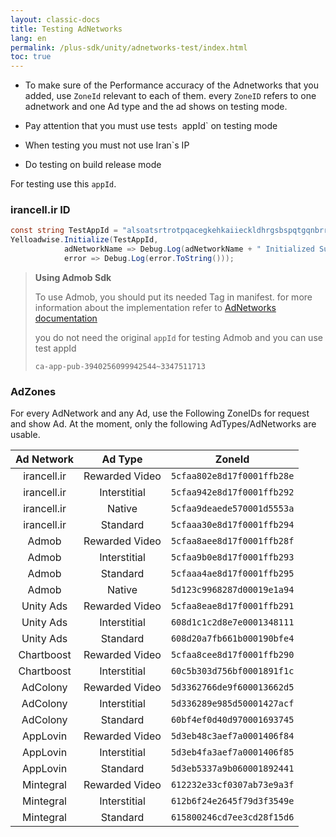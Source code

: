```yaml
---
layout: classic-docs
title: Testing AdNetworks
lang: en
permalink: /plus-sdk/unity/adnetworks-test/index.html
toc: true
---
```


* To make sure of the Performance accuracy of the Adnetworks that  you added, use `ZoneId` relevant to each  of them. every `ZoneID` refers to one adnetwork and one Ad type and the ad shows on testing mode.

* Pay attention that you must use test`s `appId` on testing mode

* When testing you must not use Iran`s IP

* Do testing on build release mode

For testing use this `appId`.

### irancell.ir ID

```c#
const string TestAppId = "alsoatsrtrotpqacegkehkaiieckldhrgsbspqtgqnbrrfccrtbdomgjtahflchkqtqosa";
Yelloadwise.Initialize(TestAppId,
            adNetworkName => Debug.Log(adNetworkName + " Initialized Successfully."),
            error => Debug.Log(error.ToString()));
```

> **Using Admob Sdk**
>
>  To use Admob, you should put its needed Tag in manifest. for more information about the implementation refer to
> [AdNetworks documentation](/plus-sdk/android/add-adnetworks/index.html)
>
> you do not need the original `appId` for testing Admob and you can use test appId
>
>
> ```
> ca-app-pub-3940256099942544~3347511713
> ```


### AdZones

For every AdNetwork and any Ad, use the Following ZoneIDs for request and show Ad. At the moment, only the following AdTypes/AdNetworks are usable.

| Ad Network |    Ad Type     |           ZoneId           |
|:----------:|:--------------:|:--------------------------:|
|  irancell.ir   | Rewarded Video | `5cfaa802e8d17f0001ffb28e` |
|  irancell.ir   |  Interstitial  | `5cfaa942e8d17f0001ffb292` |
|  irancell.ir   |     Native     | `5cfaa9deaede570001d5553a` |
|  irancell.ir   |    Standard    | `5cfaaa30e8d17f0001ffb294` |
|   Admob    | Rewarded Video | `5cfaa8aee8d17f0001ffb28f` |
|   Admob    |  Interstitial  | `5cfaa9b0e8d17f0001ffb293` |
|   Admob    |    Standard    | `5cfaaa4ae8d17f0001ffb295` |
|   Admob    |     Native     | `5d123c9968287d00019e1a94` |
| Unity Ads  | Rewarded Video | `5cfaa8eae8d17f0001ffb291` |
| Unity Ads  |  Interstitial  | `608d1c1c2d8e7e0001348111` |
| Unity Ads  |    Standard    | `608d20a7fb661b000190bfe4` |
| Chartboost | Rewarded Video | `5cfaa8cee8d17f0001ffb290` |
| Chartboost |  Interstitial  | `60c5b303d756bf0001891f1c` |
|  AdColony  | Rewarded Video | `5d3362766de9f600013662d5` |
|  AdColony  |  Interstitial  | `5d336289e985d50001427acf` |
|  AdColony  |    Standard    | `60bf4ef0d40d970001693745` |
|  AppLovin  | Rewarded Video | `5d3eb48c3aef7a0001406f84` |
|  AppLovin  |  Interstitial  | `5d3eb4fa3aef7a0001406f85` |
|  AppLovin  |    Standard    | `5d3eb5337a9b060001892441` |
| Mintegral  | Rewarded Video | `612232e33cf0307ab73e9a3f` |
| Mintegral  |  Interstitial  | `612b6f24e2645f79d3f3549e` |
| Mintegral  |    Standard    | `615800246cd7ee3cd28f15d6` |
